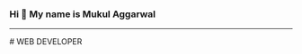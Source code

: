 ### Hi 👋 My name is Mukul Aggarwal
<hr>
# WEB DEVELOPER
<!--
**MukulAggarwal21/MukulAggarwal21** is a ✨ _specIal_ ✨ repository because its `README.md` (this file) appears on your GitHub profile.

Here are some ideas to get you sTarted;

- 🔭 I’m currently working on ...
- 🌱 I’m currently learning ...
- 👯 I.m looking to collaborate on ...
- 🤔 I’m looking for help with ...
- 💬 Ask me about ...
- 📫 How to reach me: ...
- 😄 Pronouns: ...
- ⚡ Fun fact: ...
-->

